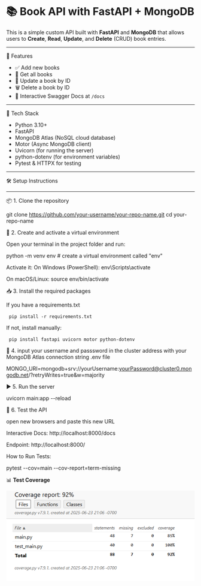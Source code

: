 # 📚 Book API with FastAPI + MongoDB

This is a simple custom API built with **FastAPI** and **MongoDB** that allows users to **Create**, **Read**, **Update**, and **Delete** (CRUD) book entries.

---

🚀 Features

- ✅ Add new books
- 📖 Get all books
- 📝 Update a book by ID
- 🗑️ Delete a book by ID
- 🧪 Interactive Swagger Docs at `/docs`

---

🧰 Tech Stack

- Python 3.10+
- FastAPI
- MongoDB Atlas (NoSQL cloud database)
- Motor (Async MongoDB client)
- Uvicorn (for running the server)
- python-dotenv (for environment variables)
- Pytest & HTTPX for testing

---

🛠️ Setup Instructions


---

📦 1. Clone the repository


git clone https://github.com/your-username/your-repo-name.git
cd your-repo-name



🐍 2. Create and activate a virtual environment

Open your terminal in the project folder and run:


python -m venv env      # create a virtual environment called "env"

Activate it:
On Windows (PowerShell):
    env\Scripts\activate

On macOS/Linux:
    source env/bin/activate

📥 3. Install the required packages

If you have a requirements.txt

     pip install -r requirements.txt

If not, install manually:

     pip install fastapi uvicorn motor python-dotenv


🔐 4. input your username and passsword in the cluster address with your MongoDB Atlas connection string .env file

MONGO_URI=mongodb+srv://yourUsername:yourPassword@cluster0.mongodb.net/?retryWrites=true&w=majority


▶️ 5. Run the server


uvicorn main:app --reload



🧪 6. Test the API

open new browsers and paste this new URL

Interactive Docs: http://localhost:8000/docs

Endpoint: http://localhost:8000/




How to Run Tests:

pytest --cov=main --cov-report=term-missing




📊 **Test Coverage**



![Test Coverage Screenshot](images/tests.png)